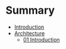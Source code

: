 # Summary

* [Introduction](README.md)
* [Architecture](architecture.md)
   * [01 Introduction](01_introduction.md)

